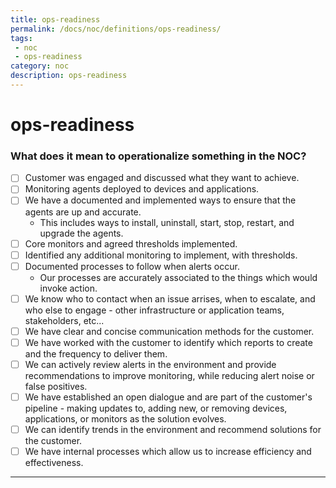 ```yaml
---
title: ops-readiness
permalink: /docs/noc/definitions/ops-readiness/
tags: 
 - noc
 - ops-readiness
category: noc
description: ops-readiness
---
```


# ops-readiness  

### What does it mean to operationalize something in the NOC?

 - [ ] Customer was engaged and discussed what they want to achieve.  
 - [ ] Monitoring agents deployed to devices and applications.  
 - [ ] We have a documented and implemented ways to ensure that the agents are up and accurate.  
      * This includes ways to install, uninstall, start, stop, restart, and upgrade the agents.  
 - [ ] Core monitors and agreed thresholds implemented.  
 - [ ] Identified any additional monitoring to implement, with thresholds.  
 - [ ] Documented processes to follow when alerts occur.  
      * Our processes are accurately associated to the things which would invoke action.  
 - [ ] We know who to contact when an issue arrises, when to escalate, and who else to engage - other infrastructure or application teams, stakeholders, etc...  
 - [ ] We have clear and concise communication methods for the customer.  
 - [ ] We have worked with the customer to identify which reports to create and the frequency to deliver them.  
 - [ ] We can actively review alerts in the environment and provide recommendations to improve monitoring, while reducing alert noise or false positives.  
 - [ ] We have established an open dialogue and are part of the customer's pipeline - making updates to, adding new, or removing devices, applications, or monitors as the solution evolves.  
 - [ ] We can identify trends in the environment and recommend solutions for the customer.  
 - [ ] We have internal processes which allow us to increase efficiency and effectiveness.  
 
---
